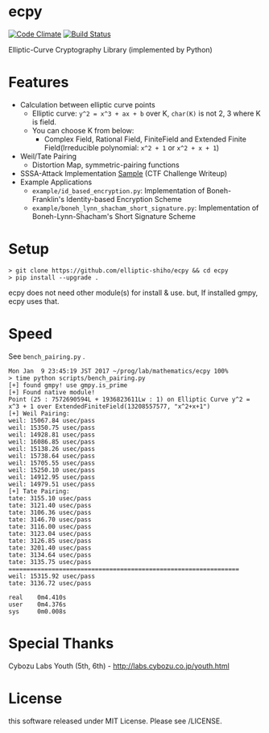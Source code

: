 # ecpy
[![Code Climate](https://codeclimate.com/github/elliptic-shiho/ecpy/badges/gpa.svg)](https://codeclimate.com/github/elliptic-shiho/ecpy)
[![Build Status](http://travis-ci.org/elliptic-shiho/ecpy.svg?branch=master)](https://travis-ci.org/elliptic-shiho/ecpy)

Elliptic-Curve Cryptography Library (implemented by Python)

# Features
* Calculation between elliptic curve points
  - Elliptic curve\: `y^2 = x^3 + ax + b` over K, `char(K)` is not 2, 3 where K is field.
  - You can choose K from below:
    + Complex Field, Rational Field, FiniteField and Extended Finite Field(Irreducible polynomial: `x^2 + 1` or `x^2 + x + 1`)
* Weil/Tate Pairing
  - Distortion Map, symmetric-pairing functions
* SSSA-Attack Implementation [Sample](https://gist.github.com/elliptic-shiho/40d42dbab87065e06d6c473ef93e244e) (CTF Challenge Writeup)
* Example Applications
  - `example/id_based_encryption.py`: Implementation of Boneh-Franklin's Identity-based Encryption Scheme
  - `example/boneh_lynn_shacham_short_signature.py`: Implementation of Boneh-Lynn-Shacham's Short Signature Scheme

# Setup

```
> git clone https://github.com/elliptic-shiho/ecpy && cd ecpy
> pip install --upgrade .
```

ecpy does not need other module(s) for install & use. but, If installed gmpy, ecpy uses that.

# Speed
See `bench_pairing.py` .

```
Mon Jan  9 23:45:19 JST 2017 ~/prog/lab/mathematics/ecpy 100%
> time python scripts/bench_pairing.py
[+] found gmpy! use gmpy.is_prime
[+] Found native module!
Point (25 : 7572690594L + 1936823611Lw : 1) on Elliptic Curve y^2 = x^3 + 1 over ExtendedFiniteField(13208557577, "x^2+x+1")
[+] Weil Pairing: 
weil: 15067.84 usec/pass
weil: 15350.75 usec/pass
weil: 14928.81 usec/pass
weil: 16086.85 usec/pass
weil: 15138.26 usec/pass
weil: 15738.64 usec/pass
weil: 15705.55 usec/pass
weil: 15250.10 usec/pass
weil: 14912.95 usec/pass
weil: 14979.51 usec/pass
[+] Tate Pairing: 
tate: 3155.10 usec/pass
tate: 3121.40 usec/pass
tate: 3106.36 usec/pass
tate: 3146.70 usec/pass
tate: 3116.00 usec/pass
tate: 3123.04 usec/pass
tate: 3126.85 usec/pass
tate: 3201.40 usec/pass
tate: 3134.64 usec/pass
tate: 3135.75 usec/pass
================================================================
weil: 15315.92 usec/pass
tate: 3136.72 usec/pass

real    0m4.410s
user    0m4.376s
sys     0m0.008s

```

# Special Thanks
Cybozu Labs Youth (5th, 6th) - http://labs.cybozu.co.jp/youth.html

# License
this software released under MIT License. Please see /LICENSE.


